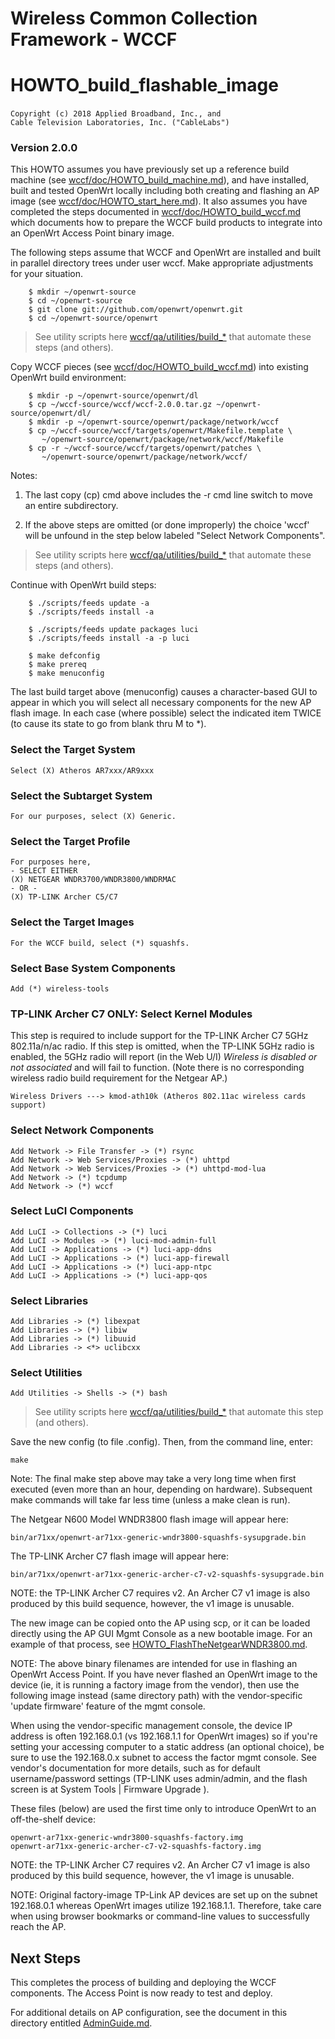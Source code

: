 # Wireless Common Collection Framework - WCCF

# HOWTO\_build\_flashable\_image

`Copyright (c) 2018 Applied Broadband, Inc., and`
`                   Cable Television Laboratories, Inc. ("CableLabs")`
### Version 2.0.0

This HOWTO assumes you have previously set up a reference build machine (see [wccf/doc/HOWTO_build_machine.md](./HOWTO_build_machine.md)), and have installed, built and tested OpenWrt locally including both creating and flashing an AP image (see [wccf/doc/HOWTO_start_here.md](./HOWTO_start_here.md)). It also assumes you have completed the steps documented in [wccf/doc/HOWTO_build_wccf.md](./HOWTO_build_wccf.md) which documents how to prepare the WCCF build products to integrate into an OpenWrt Access Point binary image.

The following steps assume that WCCF and OpenWrt are installed and built in parallel directory trees under user wccf.  Make appropriate adjustments for your situation.

		$ mkdir ~/openwrt-source
		$ cd ~/openwrt-source
		$ git clone git://github.com/openwrt/openwrt.git
		$ cd ~/openwrt-source/openwrt

> See utility scripts here [wccf/qa/utilities/build_*](../qa/utilities) that automate these steps (and others).

Copy WCCF pieces (see [wccf/doc/HOWTO_build_wccf.md](./HOWTO_build_wccf.md)) into existing OpenWrt build environment:

		$ mkdir -p ~/openwrt-source/openwrt/dl
		$ cp ~/wccf-source/wccf/wccf-2.0.0.tar.gz ~/openwrt-source/openwrt/dl/
		$ mkdir -p ~/openwrt-source/openwrt/package/network/wccf
		$ cp ~/wccf-source/wccf/targets/openwrt/Makefile.template \
		   ~/openwrt-source/openwrt/package/network/wccf/Makefile
		$ cp -r ~/wccf-source/wccf/targets/openwrt/patches \
		   ~/openwrt-source/openwrt/package/network/wccf/

Notes:

1) The last copy (cp) cmd above includes the -r cmd line switch to move an entire subdirectory.

2) If the above steps are omitted (or done improperly) the choice 'wccf' will be unfound in the step below labeled "Select Network Components".

> See utility scripts here [wccf/qa/utilities/build_*](../qa/utilities) that automate these steps (and others).

Continue with OpenWrt build steps:

		$ ./scripts/feeds update -a
		$ ./scripts/feeds install -a

		$ ./scripts/feeds update packages luci
		$ ./scripts/feeds install -a -p luci
   
		$ make defconfig
		$ make prereq
		$ make menuconfig

The last build target above (menuconfig) causes a character-based GUI to appear in which you will select all necessary components for the new AP flash image.  In each case (where possible) select the indicated item TWICE (to cause its state to go from blank thru M to \*).

### Select the Target System

	Select (X) Atheros AR7xxx/AR9xxx


### Select the Subtarget System

	For our purposes, select (X) Generic.


### Select the Target Profile

	For purposes here, 
	- SELECT EITHER 
	(X) NETGEAR WNDR3700/WNDR3800/WNDRMAC
	- OR -
	(X) TP-LINK Archer C5/C7


### Select the Target Images

	For the WCCF build, select (*) squashfs.

### Select Base System Components

	Add (*) wireless-tools

### TP-LINK Archer C7 ONLY: Select Kernel Modules

This step is required to include support for the TP-LINK Archer C7 5GHz 802.11a/n/ac radio.  If this step is omitted, when the TP-LINK 5GHz radio is enabled, the 5GHz radio will report (in the Web U/I) *Wireless is disabled or not associated* and will fail to function.  (Note there is no corresponding wireless radio build requirement for the Netgear AP.)

	Wireless Drivers ---> kmod-ath10k (Atheros 802.11ac wireless cards support)


### Select Network Components

	Add Network -> File Transfer -> (*) rsync
	Add Network -> Web Services/Proxies -> (*) uhttpd
	Add Network -> Web Services/Proxies -> (*) uhttpd-mod-lua
	Add Network -> (*) tcpdump
	Add Network -> (*) wccf


### Select LuCI Components

	Add LuCI -> Collections -> (*) luci
	Add LuCI -> Modules -> (*) luci-mod-admin-full
	Add LuCI -> Applications -> (*) luci-app-ddns
	Add LuCI -> Applications -> (*) luci-app-firewall
	Add LuCI -> Applications -> (*) luci-app-ntpc
	Add LuCI -> Applications -> (*) luci-app-qos


### Select Libraries

	Add Libraries -> (*) libexpat
	Add Libraries -> (*) libiw
	Add Libraries -> (*) libuuid
	Add Libraries -> <*> uclibcxx


### Select Utilities

	Add Utilities -> Shells -> (*) bash

> See utility scripts here [wccf/qa/utilities/build_*](../qa/utilities) that automate this step (and others).

Save the new config (to file .config).  Then, from the command line, enter:

	make

Note: The final make step above may take a very long time when first executed (even more than an hour, depending on hardware).  Subsequent make commands will take far less time (unless a make clean is run).

The Netgear N600 Model WNDR3800 flash image will appear here:

	bin/ar71xx/openwrt-ar71xx-generic-wndr3800-squashfs-sysupgrade.bin

The TP-LINK Archer C7 flash image will appear here:

	bin/ar71xx/openwrt-ar71xx-generic-archer-c7-v2-squashfs-sysupgrade.bin

NOTE: the TP-LINK Archer C7 requires v2.  An Archer C7 v1 image is also produced by this build sequence, however, the v1 image is unusable.

The new image can be copied onto the AP using scp, or it can be loaded directly using the AP GUI Mgmt Console as a new bootable image. For an example of that process, see [HOWTO_FlashTheNetgearWNDR3800.md](./HOWTO_FlashTheNetgearWNDR3800.md).

NOTE: The above binary filenames are intended for use in flashing an OpenWrt Access Point.  If you have never flashed an OpenWrt image to the device (ie, it is running a factory image from the vendor), then use the following image instead (same directory path) with the vendor-specific 'update firmware' feature of the mgmt console.

When using the vendor-specific management console, the device IP address is often 192.168.0.1 (vs 192.168.1.1 for OpenWrt images) so if you're setting your accessing computer to a static address (an optional choice), be sure to use the 192.168.0.x subnet to access the factor mgmt console. See vendor's documentation for more details, such as for default username/password settings (TP-LINK uses admin/admin, and the flash screen is at System Tools | Firmware Upgrade ).

These files (below) are used the first time only to introduce OpenWrt to an off-the-shelf device:

	openwrt-ar71xx-generic-wndr3800-squashfs-factory.img
	openwrt-ar71xx-generic-archer-c7-v2-squashfs-factory.img

NOTE: the TP-LINK Archer C7 requires v2.  An Archer C7 v1 image is also produced by this build sequence, however, the v1 image is unusable.

NOTE: Original factory-image TP-Link AP devices are set up on the subnet 192.168.0.1 whereas OpenWrt images utilize 192.168.1.1.  Therefore, take care when using browser bookmarks or command-line values to successfully reach the AP.


## Next Steps
This completes the process of building and deploying the WCCF components.  The Access Point is now ready to test and deploy.

For additional details on AP configuration, see the document in this directory entitled [AdminGuide.md](./AdminGuide.md).
